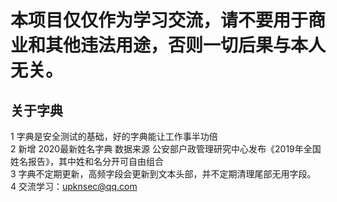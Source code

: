 # 本项目仅仅作为学习交流，请不要用于商业和其他违法用途，否则一切后果与本人无关。

## 关于字典
1 字典是安全测试的基础，好的字典能让工作事半功倍<br>
2 新增 2020最新姓名字典 数据来源  公安部户政管理研究中心发布《2019年全国姓名报告》，其中姓和名分开可自由组合<br>
3 字典不定期更新，高频字段会更新到文本头部，并不定期清理尾部无用字段。<br>
4 交流学习：<upknsec@qq.com>

